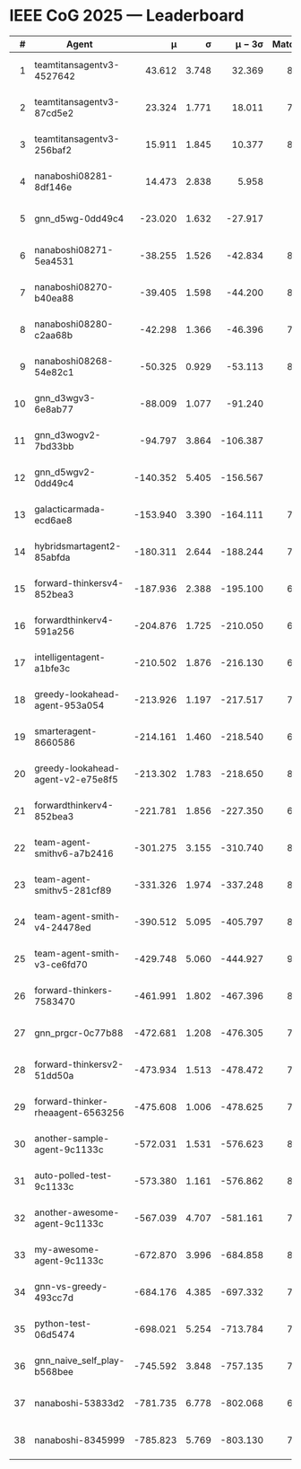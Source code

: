 # IEEE CoG 2025 — Leaderboard

| # | Agent | μ | σ | μ − 3σ | Matches | Updated |
|---:|---|---:|---:|---:|---:|---|
| 1 | teamtitansagentv3-4527642 | 43.612 | 3.748 | 32.369 | 8636 | 2025-08-30 21:17 |
| 2 | teamtitansagentv3-87cd5e2 | 23.324 | 1.771 | 18.011 | 7778 | 2025-08-30 21:17 |
| 3 | teamtitansagentv3-256baf2 | 15.911 | 1.845 | 10.377 | 8354 | 2025-08-30 21:17 |
| 4 | nanaboshi08281-8df146e | 14.473 | 2.838 | 5.958 | 356 | 2025-08-30 21:17 |
| 5 | gnn_d5wg-0dd49c4 | -23.020 | 1.632 | -27.917 | 180 | 2025-08-30 21:17 |
| 6 | nanaboshi08271-5ea4531 | -38.255 | 1.526 | -42.834 | 8498 | 2025-08-30 21:17 |
| 7 | nanaboshi08270-b40ea88 | -39.405 | 1.598 | -44.200 | 8580 | 2025-08-30 21:17 |
| 8 | nanaboshi08280-c2aa68b | -42.298 | 1.366 | -46.396 | 7858 | 2025-08-30 21:17 |
| 9 | nanaboshi08268-54e82c1 | -50.325 | 0.929 | -53.113 | 8100 | 2025-08-30 21:17 |
| 10 | gnn_d3wgv3-6e8ab77 | -88.009 | 1.077 | -91.240 | 238 | 2025-08-30 21:17 |
| 11 | gnn_d3wogv2-7bd33bb | -94.797 | 3.864 | -106.387 | 350 | 2025-08-30 21:17 |
| 12 | gnn_d5wgv2-0dd49c4 | -140.352 | 5.405 | -156.567 | 286 | 2025-08-30 21:17 |
| 13 | galacticarmada-ecd6ae8 | -153.940 | 3.390 | -164.111 | 7920 | 2025-08-30 21:17 |
| 14 | hybridsmartagent2-85abfda | -180.311 | 2.644 | -188.244 | 7213 | 2025-08-30 21:17 |
| 15 | forward-thinkersv4-852bea3 | -187.936 | 2.388 | -195.100 | 6645 | 2025-08-30 21:17 |
| 16 | forwardthinkerv4-591a256 | -204.876 | 1.725 | -210.050 | 6973 | 2025-08-30 21:17 |
| 17 | intelligentagent-a1bfe3c | -210.502 | 1.876 | -216.130 | 6967 | 2025-08-30 21:17 |
| 18 | greedy-lookahead-agent-953a054 | -213.926 | 1.197 | -217.517 | 7564 | 2025-08-30 21:17 |
| 19 | smarteragent-8660586 | -214.161 | 1.460 | -218.540 | 6787 | 2025-08-30 21:17 |
| 20 | greedy-lookahead-agent-v2-e75e8f5 | -213.302 | 1.783 | -218.650 | 8456 | 2025-08-30 21:17 |
| 21 | forwardthinkerv4-852bea3 | -221.781 | 1.856 | -227.350 | 6917 | 2025-08-30 21:17 |
| 22 | team-agent-smithv6-a7b2416 | -301.275 | 3.155 | -310.740 | 8620 | 2025-08-30 21:17 |
| 23 | team-agent-smithv5-281cf89 | -331.326 | 1.974 | -337.248 | 8840 | 2025-08-30 21:17 |
| 24 | team-agent-smith-v4-24478ed | -390.512 | 5.095 | -405.797 | 8018 | 2025-08-30 21:17 |
| 25 | team-agent-smith-v3-ce6fd70 | -429.748 | 5.060 | -444.927 | 9398 | 2025-08-30 21:17 |
| 26 | forward-thinkers-7583470 | -461.991 | 1.802 | -467.396 | 8120 | 2025-08-30 21:17 |
| 27 | gnn_prgcr-0c77b88 | -472.681 | 1.208 | -476.305 | 7710 | 2025-08-30 21:17 |
| 28 | forward-thinkersv2-51dd50a | -473.934 | 1.513 | -478.472 | 7510 | 2025-08-30 21:17 |
| 29 | forward-thinker-rheaagent-6563256 | -475.608 | 1.006 | -478.625 | 7382 | 2025-08-30 21:17 |
| 30 | another-sample-agent-9c1133c | -572.031 | 1.531 | -576.623 | 8640 | 2025-08-30 21:17 |
| 31 | auto-polled-test-9c1133c | -573.380 | 1.161 | -576.862 | 8340 | 2025-08-30 21:17 |
| 32 | another-awesome-agent-9c1133c | -567.039 | 4.707 | -581.161 | 7860 | 2025-08-30 21:17 |
| 33 | my-awesome-agent-9c1133c | -672.870 | 3.996 | -684.858 | 8280 | 2025-08-30 21:17 |
| 34 | gnn-vs-greedy-493cc7d | -684.176 | 4.385 | -697.332 | 7180 | 2025-08-30 21:17 |
| 35 | python-test-06d5474 | -698.021 | 5.254 | -713.784 | 7100 | 2025-08-30 21:17 |
| 36 | gnn_naive_self_play-b568bee | -745.592 | 3.848 | -757.135 | 7040 | 2025-08-30 21:17 |
| 37 | nanaboshi-53833d2 | -781.735 | 6.778 | -802.068 | 6300 | 2025-08-30 21:17 |
| 38 | nanaboshi-8345999 | -785.823 | 5.769 | -803.130 | 7290 | 2025-08-30 21:17 |
